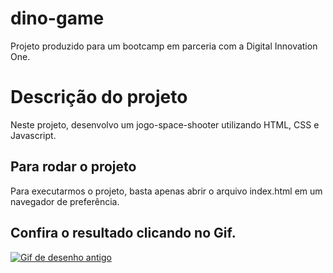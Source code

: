 # dino-game
Projeto produzido para um bootcamp em parceria com a Digital Innovation One.

# Descrição do projeto

Neste projeto, desenvolvo um jogo-space-shooter utilizando HTML, CSS e Javascript.

## Para rodar o projeto

Para executarmos o projeto, basta apenas abrir o arquivo index.html em um navegador de preferência.

## Confira o resultado clicando no Gif.

<a href="https://pablohenrique2.github.io/space-shooter/" ><img src="https://thumbs.gfycat.com/SmallVillainousDavidstiger-size_restricted.gif" alt="Gif de desenho antigo"></a>
